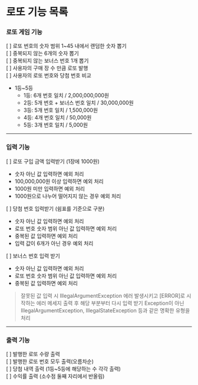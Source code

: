 로또 기능 목록
==============

### 로또 게임 기능
[ ] 로또 번호의 숫자 범위 1~45 내에서 랜덤한 숫자 뽑기   
[ ] 중복되지 않는 6개의 숫자 뽑기   
[ ] 중복되지 않는 보너스 번호 1개 뽑기   
[ ] 사용자의 구매 장 수 만큼 로또 발행   
[ ] 사용자의 로또 번호와 당첨 번호 비교       
  - 1등~5등
      - 1등: 6개 번호 일치 / 2,000,000,000원
      - 2등: 5개 번호 + 보너스 번호 일치 / 30,000,000원
      - 3등: 5개 번호 일치 / 1,500,000원
      - 4등: 4개 번호 일치 / 50,000원
      - 5등: 3개 번호 일치 / 5,000원
---------------------   


### 입력 기능
[ ] 로또 구입 금액 입력받기 (1장에 1000원)   
  - 숫자 아닌 값 입력하면 예외 처리   
  - 100,000,000원 이상 입력하면 예외 처리   
  - 1000원 미만 입력하면 예외 처리   
  - 1000원으로 나누어 떨어지지 않는 경우 예외 처리   

[ ] 당첨 번호 입력받기 (쉼표를 기준으로 구분)   
  - 숫자 아닌 값 입력하면 예외 처리
  - 로또 번호 숫자 범위 아닌 값 입력하면 예외 처리
  - 중복된 값 입력하면 예외 처리
  - 입력 값이 6개가 아닌 경우 예외 처리

[ ] 보너스 번호 입력 받기
  - 숫자 아닌 값 입력하면 예외 처리
  - 로또 번호 숫자 범위 아닌 값 입력하면 예외 처리
  - 중복된 값 입력하면 예외 처리
>잘못된 값 입력 시 IllegalArgumentException 에러 발생시키고 [ERROR]로 시작하는 에러 메세지 출력 후 해당 부분부터 다시 입력 받기
> Exception이 아닌 IllegalArgumentException, IllegalStateException 등과 같은 명확한 유형을 처리   
---------------------   


### 출력 기능
[ ] 발행한 로또 수량 출력   
[ ] 발행한 로또 번호 모두 출력(오름차순)   
[ ] 당첨 내역 출력 (1등~5등에 해당하는 수 각각 출력)   
[ ] 수익률 출력 (소수점 둘째 자리에서 반올림)   
